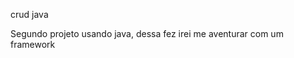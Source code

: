 crud java



Segundo projeto usando java, dessa fez irei me aventurar com um framework





















